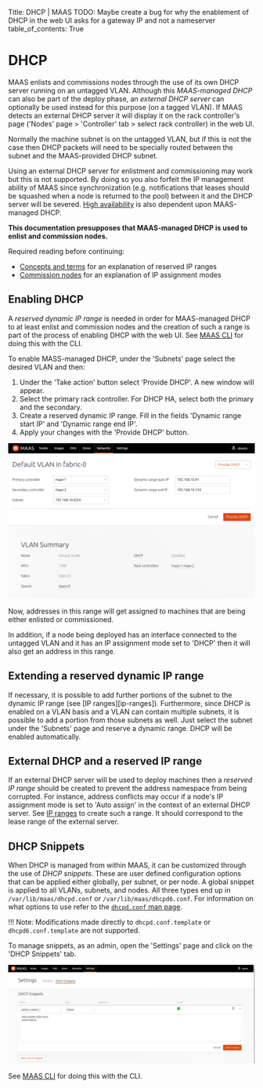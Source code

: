 Title: DHCP | MAAS
TODO:  Maybe create a bug for why the enablement of DHCP in the web UI asks for a gateway IP and not a nameserver
table_of_contents: True


# DHCP

MAAS enlists and commissions nodes through the use of its own DHCP server
running on an untagged VLAN. Although this *MAAS-managed DHCP* can also be
part of the deploy phase, an *external DHCP server* can optionally be used
instead for this purpose (on a tagged VLAN). If MAAS detects an external DHCP
server it will display it on the rack controller's page ('Nodes' page >
'Controller' tab > select rack controller) in the web UI.

Normally the machine subnet is on the untagged VLAN, but if this is not the case
then DHCP packets will need to be specially routed between the subnet and the
MAAS-provided DHCP subnet.

Using an external DHCP server for enlistment and commissioning may work but
this is not supported. By doing so you also forfeit the IP management ability
of MAAS since synchronization (e.g. notifications that leases should be
squashed when a node is returned to the pool) between it and the DHCP server
will be severed. [High availability][manage-ha] is also dependent upon
MAAS-managed DHCP.

**This documentation presupposes that MAAS-managed DHCP is used to enlist and
commission nodes.**

Required reading before continuing:

- [Concepts and terms][concepts-ipranges] for an explanation of reserved IP
  ranges
- [Commission nodes][post-commission-configuration] for an explanation of IP
  assignment modes


## Enabling DHCP

A *reserved dynamic IP range* is needed in order for MAAS-managed DHCP to at
least enlist and commission nodes and the creation of such a range is part of
the process of enabling DHCP with the web UI. See [MAAS CLI][cli-enable-dhcp]
for doing this with the CLI.

To enable MASS-managed DHCP, under the 'Subnets' page select the desired VLAN
and then:

1. Under the 'Take action' button select 'Provide DHCP'. A new window will
appear.
1. Select the primary rack controller. For DHCP HA, select both the primary
and the secondary.
1. Create a reserved dynamic IP range. Fill in the fields 'Dynamic range start
IP' and 'Dynamic range end IP'.
1. Apply your changes with the 'Provide DHCP' button.

![Enable DHCP][img__2.0_enable-dhcp]

Now, addresses in this range will get assigned to machines that are being
either enlisted or commissioned.

In addition, if a node being deployed has an interface connected to the
untagged VLAN and it has an IP assignment mode set to 'DHCP' then it will also
get an address in this range.


## Extending a reserved dynamic IP range

If necessary, it is possible to add further portions of the subnet to the
dynamic IP range (see [IP ranges][ip-ranges]). Furthermore, since DHCP is
enabled on a VLAN basis and a VLAN can contain multiple subnets, it is possible
to add a portion from those subnets as well. Just select the subnet under the
'Subnets' page and reserve a dynamic range. DHCP will be enabled automatically.


## External DHCP and a reserved IP range

If an external DHCP server will be used to deploy machines then a *reserved IP
range* should be created to prevent the address namespace from being corrupted.
For instance, address conflicts may occur if a node's IP assignment mode is set
to 'Auto assign' in the context of an external DHCP server. See
[IP ranges][ipranges] to create such a range. It should correspond
to the lease range of the external server.


## DHCP Snippets

When DHCP is managed from within MAAS, it can be customized through the use of
*DHCP snippets*. These are user defined configuration options that can be
applied either globally, per subnet, or per node. A global snippet is applied
to all VLANs, subnets, and nodes. All three types end up in
`/var/lib/maas/dhcpd.conf` or `/var/lib/maas/dhcpd6.conf`. For information on
what options to use refer to the [`dhcpd.conf` man page][dhcpd.conf-man-page].

!!! Note: Modifications made directly to `dhcpd.conf.template` or
`dhcpd6.conf.template` are not supported.

To manage snippets, as an admin, open the 'Settings' page and click on the
'DHCP Snippets' tab.

![Manage DHCP snippets][img__2.0_dhcp-snippets]

See [MAAS CLI][cli-dhcp-snippets] for doing this with the CLI.


<!-- LINKS -->

[manage-ha]: manage-ha.md
[concepts-ipranges]: intro-concepts.md#ip-ranges
[post-commission-configuration]: installconfig-commission-nodes.md#post-commission-configuration
[cli-enable-dhcp]: manage-cli-common.md#enable-dhcp
[ipranges]: installconfig-network-ipranges.md
[dhcpd.conf-man-page]: http://manpages.ubuntu.com/cgi-bin/search.py?q=dhcpd.conf
[cli-dhcp-snippets]: manage-cli-dhcp-snippets.md

[img__2.0_dhcp-snippets]: ../media/installconfig-dhcp__dhcp-snippets.png
[img__2.0_enable-dhcp]: ../media/vlan_provide_dhcp.png
